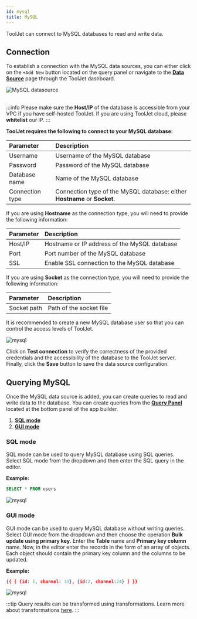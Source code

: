 ```yaml
---
id: mysql
title: MySQL
---
```


ToolJet can connect to MySQL databases to read and write data.

## Connection

To establish a connection with the MySQL data sources, you can either click on the `+Add New` button located on the query panel or navigate to the **[Data Source](/docs/data-sources/overview)** page through the ToolJet dashboard.

<div style={{textAlign: 'center'}}>

<img className="screenshot-full" src="/img/datasource-reference/mysql/addmysql.gif" alt="MySQL datasource"/>

</div>
<br/>

:::info
Please make sure the **Host/IP** of the database is accessible from your VPC if you have self-hosted ToolJet. If you are using ToolJet cloud, please **whitelist** our IP.
:::


**ToolJet requires the following to connect to your MySQL database:**

| Parameter | Description |
|:--- |:--- |
| Username | Username of the MySQL database |
| Password | Password of the MySQL database |
| Database name | Name of the MySQL database |
| Connection type | Connection type of the MySQL database: either **Hostname** or **Socket**. |

If you are using **Hostname** as the connection type, you will need to provide the following information:

| Parameter | Description |
|:--- |:--- |
| Host/IP | Hostname or IP address of the MySQL database |
| Port | Port number of the MySQL database |
| SSL | Enable SSL connection to the MySQL database |

If you are using **Socket** as the connection type, you will need to provide the following information:

| Parameter | Description |
|:--- |:--- |
| Socket path | Path of the socket file |

It is recommended to create a new MySQL database user so that you can control the access levels of ToolJet. 

<div style={{textAlign: 'center'}}>

<img className="screenshot-full" src="/img/datasource-reference/mysql/mysqlconnect.png" alt="mysql"/>

</div>

Click on **Test connection** to verify the correctness of the provided credentials and the accessibility of the database to the ToolJet server. Finally, click the **Save** button to save the data source configuration.

## Querying MySQL

Once the MySQL data source is added, you can create queries to read and write data to the database. You can create queries from the **[Query Panel](/docs/app-builder/query-panel#add)** located at the bottom panel of the app builder.

1. **[SQL mode](/docs/data-sources/mysql#sql-mode)**
2. **[GUI mode](/docs/data-sources/mysql#gui-mode)**

### SQL mode

SQL mode can be used to query MySQL database using SQL queries. Select SQL mode from the dropdown and then enter the SQL query in the editor. 

**Example:**
```sql
SELECT * FROM users
```

<div style={{textAlign: 'center'}}>

<img className="screenshot-full" src="/img/datasource-reference/mysql/sqlmode.png" alt="mysql"/>

</div>

### GUI mode

GUI mode can be used to query MySQL database without writing queries. Select GUI mode from the dropdown and then choose the operation **Bulk update using primary key**. Enter the **Table** name and **Primary key column** name. Now, in the editor enter the records in the form of an array of objects. Each object should contain the primary key column and the columns to be updated.

**Example:** 
```json
{{ [ {id: 1, channel: 33}, {id:2, channel:24} ] }}
```

<div style={{textAlign: 'center'}}>

<img className="screenshot-full" src="/img/datasource-reference/mysql/guinew.png" alt="mysql"/>

</div>

:::tip
Query results can be transformed using transformations. Learn more about transformations [here](/docs/tutorial/transformations).
:::